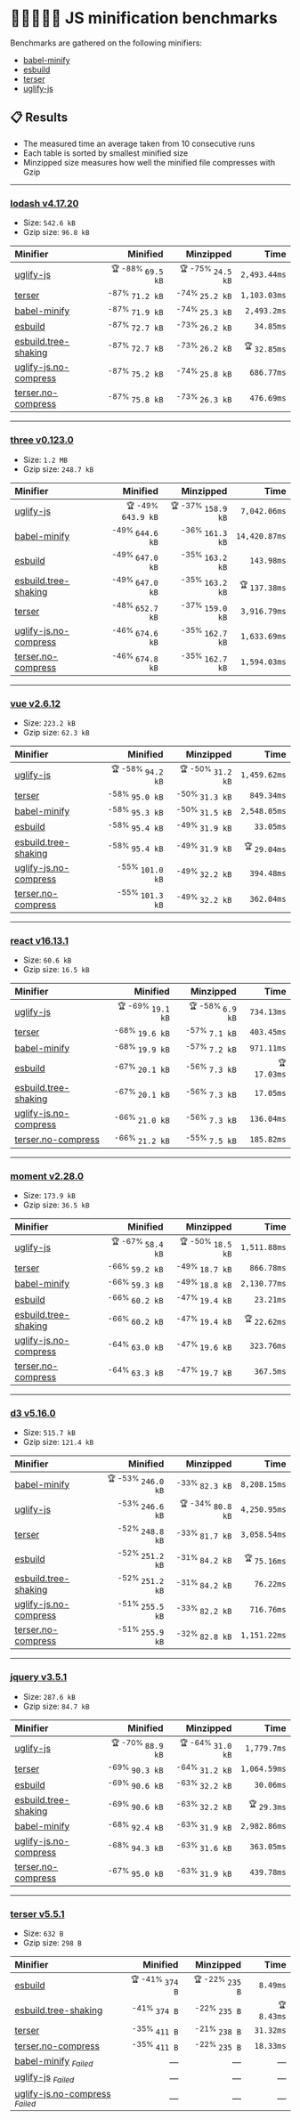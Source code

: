 # 🏃‍♂️🏃‍♀️🏃 JS minification benchmarks

Benchmarks are gathered on the following minifiers:
- [babel-minify](https://github.com/babel/minify)
- [esbuild](https://github.com/evanw/esbuild)
- [terser](https://github.com/terser/terser)
- [uglify-js](https://github.com/mishoo/UglifyJS)

## 📋 Results
- The measured time an average taken from 10 consecutive runs
- Each table is sorted by smallest minified size
- Minzipped size measures how well the minified file compresses with Gzip

----

<!-- benchmarks:start -->
### [lodash v4.17.20](https://www.npmjs.com/package/lodash/v/4.17.20)
- Size: `542.6 kB`
- Gzip size: `96.8 kB`

| Minifier                                                                         |                     Minified |                    Minzipped |                    Time |
| :------------------------------------------------------------------------------- | ---------------------------: | ---------------------------: | ----------------------: |
| [uglify-js](/lib/tasks/benchmark/minifiers/uglify-js.js)                         | <sup>🏆 -88% </sup>`69.5 kB` | <sup>🏆 -75% </sup>`24.5 kB` |            `2,493.44ms` |
| [terser](/lib/tasks/benchmark/minifiers/terser.js)                               |    <sup>-87% </sup>`71.2 kB` |    <sup>-74% </sup>`25.2 kB` |            `1,103.03ms` |
| [babel-minify](/lib/tasks/benchmark/minifiers/babel-minify.js)                   |    <sup>-87% </sup>`71.9 kB` |    <sup>-74% </sup>`25.3 kB` |             `2,493.2ms` |
| [esbuild](/lib/tasks/benchmark/minifiers/esbuild.js)                             |    <sup>-87% </sup>`72.7 kB` |    <sup>-73% </sup>`26.2 kB` |               `34.85ms` |
| [esbuild.tree-shaking](/lib/tasks/benchmark/minifiers/esbuild.tree-shaking.js)   |    <sup>-87% </sup>`72.7 kB` |    <sup>-73% </sup>`26.2 kB` | <sup>🏆 </sup>`32.85ms` |
| [uglify-js.no-compress](/lib/tasks/benchmark/minifiers/uglify-js.no-compress.js) |    <sup>-87% </sup>`75.2 kB` |    <sup>-74% </sup>`25.8 kB` |              `686.77ms` |
| [terser.no-compress](/lib/tasks/benchmark/minifiers/terser.no-compress.js)       |    <sup>-87% </sup>`75.8 kB` |    <sup>-73% </sup>`26.3 kB` |              `476.69ms` |
----
### [three v0.123.0](https://www.npmjs.com/package/three/v/0.123.0)
- Size: `1.2 MB`
- Gzip size: `248.7 kB`

| Minifier                                                                         |                      Minified |                     Minzipped |                     Time |
| :------------------------------------------------------------------------------- | ----------------------------: | ----------------------------: | -----------------------: |
| [uglify-js](/lib/tasks/benchmark/minifiers/uglify-js.js)                         | <sup>🏆 -49% </sup>`643.9 kB` | <sup>🏆 -37% </sup>`158.9 kB` |             `7,042.06ms` |
| [babel-minify](/lib/tasks/benchmark/minifiers/babel-minify.js)                   |    <sup>-49% </sup>`644.6 kB` |    <sup>-36% </sup>`161.3 kB` |            `14,420.87ms` |
| [esbuild](/lib/tasks/benchmark/minifiers/esbuild.js)                             |    <sup>-49% </sup>`647.0 kB` |    <sup>-35% </sup>`163.2 kB` |               `143.98ms` |
| [esbuild.tree-shaking](/lib/tasks/benchmark/minifiers/esbuild.tree-shaking.js)   |    <sup>-49% </sup>`647.0 kB` |    <sup>-35% </sup>`163.2 kB` | <sup>🏆 </sup>`137.38ms` |
| [terser](/lib/tasks/benchmark/minifiers/terser.js)                               |    <sup>-48% </sup>`652.7 kB` |    <sup>-37% </sup>`159.0 kB` |             `3,916.79ms` |
| [uglify-js.no-compress](/lib/tasks/benchmark/minifiers/uglify-js.no-compress.js) |    <sup>-46% </sup>`674.6 kB` |    <sup>-35% </sup>`162.7 kB` |             `1,633.69ms` |
| [terser.no-compress](/lib/tasks/benchmark/minifiers/terser.no-compress.js)       |    <sup>-46% </sup>`674.8 kB` |    <sup>-35% </sup>`162.7 kB` |             `1,594.03ms` |
----
### [vue v2.6.12](https://www.npmjs.com/package/vue/v/2.6.12)
- Size: `223.2 kB`
- Gzip size: `62.3 kB`

| Minifier                                                                         |                     Minified |                    Minzipped |                    Time |
| :------------------------------------------------------------------------------- | ---------------------------: | ---------------------------: | ----------------------: |
| [uglify-js](/lib/tasks/benchmark/minifiers/uglify-js.js)                         | <sup>🏆 -58% </sup>`94.2 kB` | <sup>🏆 -50% </sup>`31.2 kB` |            `1,459.62ms` |
| [terser](/lib/tasks/benchmark/minifiers/terser.js)                               |    <sup>-58% </sup>`95.0 kB` |    <sup>-50% </sup>`31.3 kB` |              `849.34ms` |
| [babel-minify](/lib/tasks/benchmark/minifiers/babel-minify.js)                   |    <sup>-58% </sup>`95.3 kB` |    <sup>-50% </sup>`31.5 kB` |            `2,548.05ms` |
| [esbuild](/lib/tasks/benchmark/minifiers/esbuild.js)                             |    <sup>-58% </sup>`95.4 kB` |    <sup>-49% </sup>`31.9 kB` |               `33.05ms` |
| [esbuild.tree-shaking](/lib/tasks/benchmark/minifiers/esbuild.tree-shaking.js)   |    <sup>-58% </sup>`95.4 kB` |    <sup>-49% </sup>`31.9 kB` | <sup>🏆 </sup>`29.04ms` |
| [uglify-js.no-compress](/lib/tasks/benchmark/minifiers/uglify-js.no-compress.js) |   <sup>-55% </sup>`101.0 kB` |    <sup>-49% </sup>`32.2 kB` |              `394.48ms` |
| [terser.no-compress](/lib/tasks/benchmark/minifiers/terser.no-compress.js)       |   <sup>-55% </sup>`101.3 kB` |    <sup>-49% </sup>`32.2 kB` |              `362.04ms` |
----
### [react v16.13.1](https://www.npmjs.com/package/react/v/16.13.1)
- Size: `60.6 kB`
- Gzip size: `16.5 kB`

| Minifier                                                                         |                     Minified |                   Minzipped |                    Time |
| :------------------------------------------------------------------------------- | ---------------------------: | --------------------------: | ----------------------: |
| [uglify-js](/lib/tasks/benchmark/minifiers/uglify-js.js)                         | <sup>🏆 -69% </sup>`19.1 kB` | <sup>🏆 -58% </sup>`6.9 kB` |              `734.13ms` |
| [terser](/lib/tasks/benchmark/minifiers/terser.js)                               |    <sup>-68% </sup>`19.6 kB` |    <sup>-57% </sup>`7.1 kB` |              `403.45ms` |
| [babel-minify](/lib/tasks/benchmark/minifiers/babel-minify.js)                   |    <sup>-68% </sup>`19.9 kB` |    <sup>-57% </sup>`7.2 kB` |              `971.11ms` |
| [esbuild](/lib/tasks/benchmark/minifiers/esbuild.js)                             |    <sup>-67% </sup>`20.1 kB` |    <sup>-56% </sup>`7.3 kB` | <sup>🏆 </sup>`17.03ms` |
| [esbuild.tree-shaking](/lib/tasks/benchmark/minifiers/esbuild.tree-shaking.js)   |    <sup>-67% </sup>`20.1 kB` |    <sup>-56% </sup>`7.3 kB` |               `17.05ms` |
| [uglify-js.no-compress](/lib/tasks/benchmark/minifiers/uglify-js.no-compress.js) |    <sup>-66% </sup>`21.0 kB` |    <sup>-56% </sup>`7.3 kB` |              `136.04ms` |
| [terser.no-compress](/lib/tasks/benchmark/minifiers/terser.no-compress.js)       |    <sup>-66% </sup>`21.2 kB` |    <sup>-55% </sup>`7.5 kB` |              `185.82ms` |
----
### [moment v2.28.0](https://www.npmjs.com/package/moment/v/2.28.0)
- Size: `173.9 kB`
- Gzip size: `36.5 kB`

| Minifier                                                                         |                     Minified |                    Minzipped |                    Time |
| :------------------------------------------------------------------------------- | ---------------------------: | ---------------------------: | ----------------------: |
| [uglify-js](/lib/tasks/benchmark/minifiers/uglify-js.js)                         | <sup>🏆 -67% </sup>`58.4 kB` | <sup>🏆 -50% </sup>`18.5 kB` |            `1,511.88ms` |
| [terser](/lib/tasks/benchmark/minifiers/terser.js)                               |    <sup>-66% </sup>`59.2 kB` |    <sup>-49% </sup>`18.7 kB` |              `866.78ms` |
| [babel-minify](/lib/tasks/benchmark/minifiers/babel-minify.js)                   |    <sup>-66% </sup>`59.3 kB` |    <sup>-49% </sup>`18.8 kB` |            `2,130.77ms` |
| [esbuild](/lib/tasks/benchmark/minifiers/esbuild.js)                             |    <sup>-66% </sup>`60.2 kB` |    <sup>-47% </sup>`19.4 kB` |               `23.21ms` |
| [esbuild.tree-shaking](/lib/tasks/benchmark/minifiers/esbuild.tree-shaking.js)   |    <sup>-66% </sup>`60.2 kB` |    <sup>-47% </sup>`19.4 kB` | <sup>🏆 </sup>`22.62ms` |
| [uglify-js.no-compress](/lib/tasks/benchmark/minifiers/uglify-js.no-compress.js) |    <sup>-64% </sup>`63.0 kB` |    <sup>-47% </sup>`19.6 kB` |              `323.76ms` |
| [terser.no-compress](/lib/tasks/benchmark/minifiers/terser.no-compress.js)       |    <sup>-64% </sup>`63.3 kB` |    <sup>-47% </sup>`19.7 kB` |               `367.5ms` |
----
### [d3 v5.16.0](https://www.npmjs.com/package/d3/v/5.16.0)
- Size: `515.7 kB`
- Gzip size: `121.4 kB`

| Minifier                                                                         |                      Minified |                    Minzipped |                    Time |
| :------------------------------------------------------------------------------- | ----------------------------: | ---------------------------: | ----------------------: |
| [babel-minify](/lib/tasks/benchmark/minifiers/babel-minify.js)                   | <sup>🏆 -53% </sup>`246.0 kB` |    <sup>-33% </sup>`82.3 kB` |            `8,208.15ms` |
| [uglify-js](/lib/tasks/benchmark/minifiers/uglify-js.js)                         |    <sup>-53% </sup>`246.6 kB` | <sup>🏆 -34% </sup>`80.8 kB` |            `4,250.95ms` |
| [terser](/lib/tasks/benchmark/minifiers/terser.js)                               |    <sup>-52% </sup>`248.8 kB` |    <sup>-33% </sup>`81.7 kB` |            `3,058.54ms` |
| [esbuild](/lib/tasks/benchmark/minifiers/esbuild.js)                             |    <sup>-52% </sup>`251.2 kB` |    <sup>-31% </sup>`84.2 kB` | <sup>🏆 </sup>`75.16ms` |
| [esbuild.tree-shaking](/lib/tasks/benchmark/minifiers/esbuild.tree-shaking.js)   |    <sup>-52% </sup>`251.2 kB` |    <sup>-31% </sup>`84.2 kB` |               `76.22ms` |
| [uglify-js.no-compress](/lib/tasks/benchmark/minifiers/uglify-js.no-compress.js) |    <sup>-51% </sup>`255.5 kB` |    <sup>-33% </sup>`82.2 kB` |              `716.76ms` |
| [terser.no-compress](/lib/tasks/benchmark/minifiers/terser.no-compress.js)       |    <sup>-51% </sup>`255.9 kB` |    <sup>-32% </sup>`82.8 kB` |            `1,151.22ms` |
----
### [jquery v3.5.1](https://www.npmjs.com/package/jquery/v/3.5.1)
- Size: `287.6 kB`
- Gzip size: `84.7 kB`

| Minifier                                                                         |                     Minified |                    Minzipped |                   Time |
| :------------------------------------------------------------------------------- | ---------------------------: | ---------------------------: | ---------------------: |
| [uglify-js](/lib/tasks/benchmark/minifiers/uglify-js.js)                         | <sup>🏆 -70% </sup>`88.9 kB` | <sup>🏆 -64% </sup>`31.0 kB` |            `1,779.7ms` |
| [terser](/lib/tasks/benchmark/minifiers/terser.js)                               |    <sup>-69% </sup>`90.3 kB` |    <sup>-64% </sup>`31.2 kB` |           `1,064.59ms` |
| [esbuild](/lib/tasks/benchmark/minifiers/esbuild.js)                             |    <sup>-69% </sup>`90.6 kB` |    <sup>-63% </sup>`32.2 kB` |              `30.06ms` |
| [esbuild.tree-shaking](/lib/tasks/benchmark/minifiers/esbuild.tree-shaking.js)   |    <sup>-69% </sup>`90.6 kB` |    <sup>-63% </sup>`32.2 kB` | <sup>🏆 </sup>`29.3ms` |
| [babel-minify](/lib/tasks/benchmark/minifiers/babel-minify.js)                   |    <sup>-68% </sup>`92.4 kB` |    <sup>-63% </sup>`31.9 kB` |           `2,982.86ms` |
| [uglify-js.no-compress](/lib/tasks/benchmark/minifiers/uglify-js.no-compress.js) |    <sup>-68% </sup>`94.3 kB` |    <sup>-63% </sup>`31.6 kB` |             `363.05ms` |
| [terser.no-compress](/lib/tasks/benchmark/minifiers/terser.no-compress.js)       |    <sup>-67% </sup>`95.0 kB` |    <sup>-63% </sup>`31.9 kB` |             `439.78ms` |
----
### [terser v5.5.1](https://www.npmjs.com/package/terser/v/5.5.1)
- Size: `632 B`
- Gzip size: `298 B`

| Minifier                                                                                             |                   Minified |                  Minzipped |                   Time |
| :--------------------------------------------------------------------------------------------------- | -------------------------: | -------------------------: | ---------------------: |
| [esbuild](/lib/tasks/benchmark/minifiers/esbuild.js)                                                 | <sup>🏆 -41% </sup>`374 B` | <sup>🏆 -22% </sup>`235 B` |               `8.49ms` |
| [esbuild.tree-shaking](/lib/tasks/benchmark/minifiers/esbuild.tree-shaking.js)                       |    <sup>-41% </sup>`374 B` |    <sup>-22% </sup>`235 B` | <sup>🏆 </sup>`8.43ms` |
| [terser](/lib/tasks/benchmark/minifiers/terser.js)                                                   |    <sup>-35% </sup>`411 B` |    <sup>-21% </sup>`238 B` |              `31.32ms` |
| [terser.no-compress](/lib/tasks/benchmark/minifiers/terser.no-compress.js)                           |    <sup>-35% </sup>`411 B` |    <sup>-22% </sup>`235 B` |              `18.33ms` |
| [babel-minify](/lib/tasks/benchmark/minifiers/babel-minify.js) <sub>_Failed_</sub>                   |                          — |                          — |                      — |
| [uglify-js](/lib/tasks/benchmark/minifiers/uglify-js.js) <sub>_Failed_</sub>                         |                          — |                          — |                      — |
| [uglify-js.no-compress](/lib/tasks/benchmark/minifiers/uglify-js.no-compress.js) <sub>_Failed_</sub> |                          — |                          — |                      — |
<!-- benchmarks:end -->

